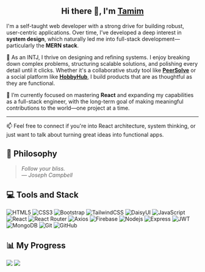 <h2 align="center">Hi there 👋, I'm <a href="https://toimur-hasan.web.app/">Tamim</a></h2>

I'm a self-taught web developer with a strong drive for building robust, user-centric applications. Over time, I’ve developed a deep interest in **system design**, which naturally led me into full-stack development—particularly the **MERN stack**.

🧠 As an INTJ, I thrive on designing and refining systems. I enjoy breaking down complex problems, structuring scalable solutions, and polishing every detail until it clicks. Whether it's a collaborative study tool like <strong><a href="https://peersolve.web.app/">PeerSolve</a></strong> or a social platform like <strong><a href="https://hobbyhub-tamim.web.app/">HobbyHub</a></strong>, I build products that are as thoughtful as they are functional.

🔭 I’m currently focused on mastering **React** and expanding my capabilities as a full-stack engineer, with the long-term goal of making meaningful contributions to the world—one project at a time.

---

📫 Feel free to connect if you're into React architecture, system thinking, or just want to talk about turning great ideas into functional apps.

## 🧭 Philosophy
> *Follow your bliss.*  
> — *Joseph Campbell*


## 💻 Tools and Stack
![HTML5](https://img.shields.io/badge/-HTML5-black?style=flat-square&logo=html5&logoColor=white)
![CSS3](https://img.shields.io/badge/-CSS3-black?style=flat-square&logo=css3&logoColor=white)
![Bootstrap](https://img.shields.io/badge/-Bootstrap-black?style=flat-square&logo=bootstrap)
![TailwindCSS](https://img.shields.io/badge/-TailwindCSS-black?style=flat-square&logo=tailwindcss)
![DaisyUI](https://img.shields.io/badge/-DaisyUI-black?style=flat-square&logo=daisyui)
![JavaScript](https://img.shields.io/badge/-JavaScript-black?style=flat-square&logo=javascript)
![React](https://img.shields.io/badge/-React-black?style=flat-square&logo=react)
![React Router](https://img.shields.io/badge/-React%20Router-black?style=flat-square&logo=react-router&logoColor=white)
![Axios](https://img.shields.io/badge/-Axios-black?style=flat-square&logo=axios)
![Firebase](https://img.shields.io/badge/-Firebase-black?style=flat-square&logo=firebase)
![Nodejs](https://img.shields.io/badge/-Nodejs-black?style=flat-square&logo=node.js)
![Express](https://img.shields.io/badge/-Express-black?style=flat-square&logo=express)
![JWT](https://img.shields.io/badge/-JWT-black?style=flat-square&logo=jsonwebtokens&logoColor=white)
![MongoDB](https://img.shields.io/badge/-MongoDB-black?style=flat-square&logo=mongodb)
![Git](https://img.shields.io/badge/-Git-black?style=flat-square&logo=git)
![GitHub](https://img.shields.io/badge/-GitHub-black?style=flat-square&logo=github)


## 📊 My Progress
![](https://nirzak-streak-stats.vercel.app/?user=toimurhasan&show_icons=true&hide_border=true&theme=dark)
![](https://github-readme-stats.vercel.app/api/top-langs/?username=toimurhasan&layout=compact&theme=dark&hide_border=true)
